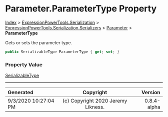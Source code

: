 ﻿# Parameter.ParameterType Property

[Index](../index.md) > [ExpressionPowerTools.Serialization](ExpressionPowerTools.Serialization.a.md) > [ExpressionPowerTools.Serialization.Serializers](ExpressionPowerTools.Serialization.Serializers.n.md) > [Parameter](ExpressionPowerTools.Serialization.Serializers.Parameter.cs.md) > **ParameterType**

Gets or sets the parameter type.

```csharp
public SerializableType ParameterType { get; set; }
```

### Property Value

 [SerializableType](ExpressionPowerTools.Serialization.Serializers.SerializableType.cs.md) 


---

| Generated | Copyright | Version |
| :-- | :-: | --: |
| 9/3/2020 10:27:04 PM | (c) Copyright 2020 Jeremy Likness. | 0.8.4-alpha |
